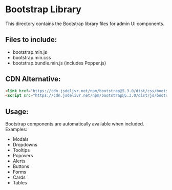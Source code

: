 # Bootstrap Library

This directory contains the Bootstrap library files for admin UI components.

## Files to include:
- bootstrap.min.js
- bootstrap.min.css
- bootstrap.bundle.min.js (includes Popper.js)

## CDN Alternative:
```html
<link href="https://cdn.jsdelivr.net/npm/bootstrap@5.3.0/dist/css/bootstrap.min.css" rel="stylesheet">
<script src="https://cdn.jsdelivr.net/npm/bootstrap@5.3.0/dist/js/bootstrap.bundle.min.js"></script>
```

## Usage:
Bootstrap components are automatically available when included. Examples:
- Modals
- Dropdowns
- Tooltips
- Popovers
- Alerts
- Buttons
- Forms
- Cards
- Tables
